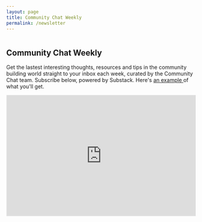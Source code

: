 ```yaml
---
layout: page
title: Community Chat Weekly
permalink: /newsletter
---
```

<div class="columns">
  <div class="column col-12 text-center mt-16 mb-32">
    <h2 class="main-header">Community Chat Weekly</h2>
    <p class="mb-8">Get the lastest interesting thoughts, resources and tips in the community building world straight to your inbox each week, curated by the Community Chat team. Subscribe below, powered by Substack. Here's <a href="https://commchat.substack.com/p/community-chat-weekly-9" target="_blank">an example </a> of what you'll get.</p>
    <iframe src="https://commchat.substack.com/embed" class="mb-32" width="100%" height="320" style="border:1px solid #EEE; background:white;" frameborder="0" scrolling="no"></iframe>
  </div>
</div>